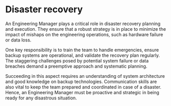 # Disaster recovery

An Engineering Manager plays a critical role in disaster recovery planning and execution. They ensure that a robust strategy is in place to minimize the impact of mishaps on the engineering operations, such as hardware failure or data loss.

One key responsibility is to train the team to handle emergencies, ensure backup systems are operational, and validate the recovery plan regularly. The staggering challenges posed by potential system failure or data breaches demand a preemptive approach and systematic planning.

Succeeding in this aspect requires an understanding of system architecture and good knowledge on backup technologies. Communication skills are also vital to keep the team prepared and coordinated in case of a disaster. Hence, an Engineering Manager must be proactive and strategic in being ready for any disastrous situation.